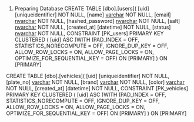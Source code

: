 1. Preparing Database
   CREATE TABLE [dbo].[users](
	[uid] [uniqueidentifier] NOT NULL,
	[name] [varchar](50) NOT NULL,
	[email] [nvarchar](150) NOT NULL,
	[hashed_password] [nvarchar](150) NOT NULL,
	[salt] [nvarchar](150) NOT NULL,
	[created_at] [datetime] NOT NULL,
	[status] [nvarchar](15) NOT NULL,
 CONSTRAINT [PK_users] PRIMARY KEY CLUSTERED 
(
	[uid] ASC
)WITH (PAD_INDEX = OFF, STATISTICS_NORECOMPUTE = OFF, IGNORE_DUP_KEY = OFF, ALLOW_ROW_LOCKS = ON, ALLOW_PAGE_LOCKS = ON, OPTIMIZE_FOR_SEQUENTIAL_KEY = OFF) ON [PRIMARY]
) ON [PRIMARY]

CREATE TABLE [dbo].[vehicles](
	[uid] [uniqueidentifier] NOT NULL,
	[plate_no] [varchar](50) NOT NULL,
	[brand] [varchar](50) NOT NULL,
	[color] [varchar](50) NOT NULL,
	[created_at] [datetime] NOT NULL,
 CONSTRAINT [PK_vehicles] PRIMARY KEY CLUSTERED 
(
	[uid] ASC
)WITH (PAD_INDEX = OFF, STATISTICS_NORECOMPUTE = OFF, IGNORE_DUP_KEY = OFF, ALLOW_ROW_LOCKS = ON, ALLOW_PAGE_LOCKS = ON, OPTIMIZE_FOR_SEQUENTIAL_KEY = OFF) ON [PRIMARY]
) ON [PRIMARY]
